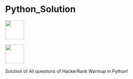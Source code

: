 # Python_Solution

<img height="60" src="https://logo-all.ru/uploads/posts/2018-11/0_python_logo.jpg">&nbsp;&nbsp;

<img height="60" src="https://www.theindianwire.com/wp-content/uploads/2018/06/hackerrank-logo-300x250.jpg">&nbsp;&nbsp;

Solution of All questions of HackerRank Warmup in Python!
